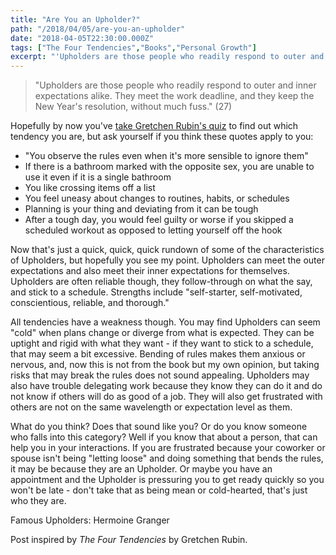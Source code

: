 ```yaml
---
title: "Are You an Upholder?"
path: "/2018/04/05/are-you-an-upholder"
date: "2018-04-05T22:30:00.000Z"
tags: ["The Four Tendencies","Books","Personal Growth"]
excerpt: "'Upholders are those people who readily respond to outer and inner expectations alike. They meet the work deadline, and they keep the New Year's resolution, without much fuss.' Hopefully by..."
---
```


> "Upholders are those people who readily respond to outer and inner expectations alike. They meet the work deadline, and they keep the New Year's resolution, without much fuss." (27)

Hopefully by now you've [take Gretchen Rubin's quiz](/blog/2018/04/04/identify-your-tendency) to find out which tendency you are, but ask yourself if you think these quotes apply to you:

- "You observe the rules even when it's more sensible to ignore them"
- If there is a bathroom marked with the opposite sex, you are unable to use it even if it is a single bathroom
- You like crossing items off a list
- You feel uneasy about changes to routines, habits, or schedules
- Planning is your thing and deviating from it can be tough
- After a tough day, you would feel guilty or worse if you skipped a scheduled workout as opposed to letting yourself off the hook

Now that's just a quick, quick, quick rundown of some of the characteristics of Upholders, but hopefully you see my point. Upholders can meet the outer expectations and also meet their inner expectations for themselves. Upholders are often reliable though, they follow-through on what the say, and stick to a schedule. Strengths include "self-starter, self-motivated, conscientious, reliable, and thorough."

All tendencies have a weakness though. You may find Upholders can seem "cold" when plans change or diverge from what is expected. They can be uptight and rigid with what they want - if they want to stick to a schedule, that may seem a bit excessive. Bending of rules makes them anxious or nervous, and, now this is not from the book but my own opinion, but taking risks that may break the rules does not sound appealing. Upholders may also have trouble delegating work because they know they can do it and do not know if others will do as good of a job. They will also get frustrated with others are not on the same wavelength or expectation level as them.

What do you think? Does that sound like you? Or do you know someone who falls into this category? Well if you know that about a person, that can help you in your interactions. If you are frustrated because your coworker or spouse isn't being "letting loose" and doing something that bends the rules, it may be because they are an Upholder. Or maybe you have an appointment and the Upholder is pressuring you to get ready quickly so you won't be late - don't take that as being mean or cold-hearted, that's just who they are.


Famous Upholders: Hermoine Granger


Post inspired by *The Four Tendencies* by Gretchen Rubin.
